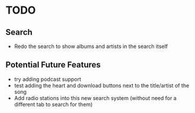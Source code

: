 # TODO

## Search
- Redo the search to show albums and artists in the search itself

## Potential Future Features
- try adding podcast support
- test adding the heart and download buttons next to the title/artist of the song
- Add radio stations into this new search system (without need for a different tab to search for them)
